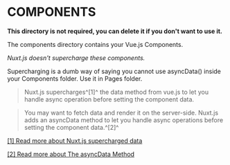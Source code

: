 # COMPONENTS

**This directory is not required, you can delete it if you don't want to use it.**

The components directory contains your Vue.js Components.

_Nuxt.js doesn't supercharge these components._

Supercharging is a dumb way of saying you cannot use asyncData() inside your Components folder. Use it in Pages folder.

> Nuxt.js supercharges^[1]^ the data method from vue.js to let you handle async operation before setting the component data.

> You may want to fetch data and render it on the server-side. Nuxt.js adds an asyncData method to let you handle async operations before setting the component data.^[2]^

[[1] Read more about Nuxt.js supercharged data](https://github.com/nuxt/docs/blob/38fe1a1d59bf1d8c25478c9f866af101543b40c4/ru/examples/async-datas.md)

[[2] Read more about The asyncData Method](https://github.com/nuxt/docs/blob/38fe1a1d59bf1d8c25478c9f866af101543b40c4/en/guide/async-data.md)
